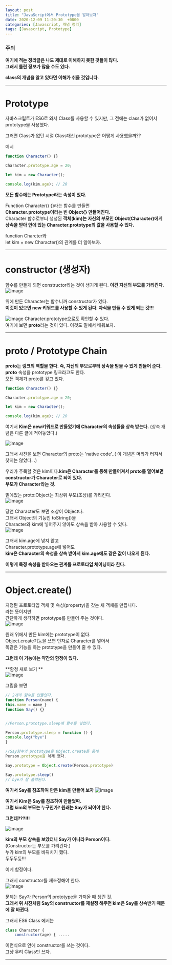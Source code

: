 ```yaml
---
layout: post
title: "JavaScript에서 Prototype을 알아보자"
date: 2020-12-09 11:20:30  +0800
categories: [Javascript, 개념 정리]
tags: [Javascript, Prototype]
---
```


### 주의

**여기에 적는 정리글은 나도 제대로 이해하지 못한 것들이 많다.**  
**그래서 틀린 정보가 많을 수도 있다.**

**class의 개념을 알고 있다면 이해가 쉬울 것입니다.**

---

# **Prototype**

자바스크립트가 ES6로 와서 Class를 사용할 수 있지만, 그 전에는 class가 없어서 prototype을 사용했다.

그러면 Class가 없던 시절 Class대신 prototype은 어떻게 사용했을까??

예시

```js
function Character() {}

Character.prototype.age = 20;

let kim = new Character();

console.log(kim.age); // 20
```

**모든 함수에는 Prototype라는 속성이 있다.**

Function Character() {}라는 함수를 만들면  
**Character.prototype이라는 빈 Object{} 만들어진다.**  
Character 함수로부터 생성된 **객체(kim)는 자신의 부모인 Object(Character)에게 상속을 받아 안에 있는 Character.prototype의 값을 사용할 수 있다.**

function Charcter와  
let kim = new Character()의 관계를 더 알아보자.

---

# **constructor (생성자)**

함수를 만들게 되면 constructor라는 것이 생기게 된다. **이건 자신의 부모를 가리킨다.**  
![image](/assets/img/sample/prototype1.png)

위에 만든 Character는 함수니까 constructor가 있다.  
**이것이 있으면 new 키워드를 사용할 수 있게 된다. 자식을 만들 수 있게 되는 것!!!**

![image](/assets/img/sample/prototype2.png)
Character.prototype으로도 확인할 수 있다.  
여기에 보면 **proto**라는 것이 있다. 이것도 밑에서 배워보자.

---

# **proto / Prototype Chain**

**proto는 링크의 역할을 한다. 즉, 자신의 부모로부터 상속을 받을 수 있게 만들어 준다.**  
**proto** 속성을 prototype 링크라고도 한다.  
모든 객체가 proto를 갖고 있다.

```js
function Character() {}

Character.prototype.age = 20;

let kim = new Character();

console.log(kim.age); // 20
```

여기서 **Kim은 new키워드로 만들었기에 Character의 속성들을 상속 받는다.** (상속 개념은 다른 글에 적어놓았다.)

![image](/assets/img/sample/prototype3.png)

그래서 사진을 보면 Character의 proto는 'native code'..( 이 개념은 머리가 터져서 찾지는 않았다. .)

우리가 주목할 것은 kim이다.**kim은 Character를 통해 만들어져서 proto를 열어보면 constructor가 Character로 되어 있다.**  
**부모가 Character라는 것.**

밑에있는 proto:Object는 최상위 부모(조상)를 가리킨다.  
![image](/assets/img/sample/prototype4.png)

당연 Character도 보면 조상이 Object다.  
그래서 Object의 기능인 toString()을  
Character와 kim에 넣어주지 않아도 상속을 받아 사용할 수 있다.  
![image](/assets/img/sample/prototype5.png)

그래서 kim.age에 넣지 않고  
Character.prototype.age에 넣어도  
**kim은 Character의 속성을 상속 받아서 kim.age에도 같은 값이 나오게 된다.**

**이렇게 특정 속성을 받아오는 관계를 프로토타입 체이닝이라 한다.**

---

# **Object.create()**

지정된 프로토타입 객체 및 속성(property)을 갖는 새 객체를 만듭니다.  
라는 뜻이지만  
간단하게 생각하면 prototype를 만들어 주는 것이다.  
![image](/assets/img/sample/prototype6.png)

원래 위에서 만든 kim에는 prototype이 없다.  
Object.create기능을 쓰면 인자로 Character를 넣어서  
똑같은 기능을 하는 prototype을 만들어 줄 수 있다.

**그런데 이 기능에는 약간의 함정이 있다.**

**함정 새로 보기 **  
![image](/assets/img/sample/prototype7.png)

그림을 보면

```js
// 2개의 함수를 만들었다.
function Person(name) {
this.name = name }
function Say() {}


//Person.prototype.sleep에 함수를 넣었다.

Person.prototype.sleep = function () {
console.log("bye")
}

//Say함수의 prototype을 Object.create를 통해
Person.prototype을 복제 했다.

Say.prototype = Object.create(Person.prototype)

Say.prototype.sleep()
// bye가 잘 출력된다.
```

**여기서 Say를 참조하여 만든 kim을 만들어 보자**
![image](/assets/img/sample/prototype8.png)

**여기서 Kim은 Say를 참조하여 만들었따.  
그럼 kim의 부모는 누구인가? 원래는 Say가 되어야 한다.**

**그런데???!!!**

![image](/assets/img/sample/prototype9.png)

**kim의 부모 상속을 보았더니 Say가 아니라 Person이다.**  
(Constructor는 부모를 가리킨다.)  
누가 kim의 부모를 바꿔치기 했다.  
두두두둥!!!

이게 함정이다.

그래서 constructor를 재조정해야 한다.  
![image](/assets/img/sample/prototype10.png)

문제는 Say가 Person의 prototype을 가져올 때 생긴 것.  
**그래서 위 사진처럼 Say의 constructor를 재설정 해주면 kim은 Say를 상속받기 때문에 잘 바뀐다.**

그래서 ES6 Class 에서는

```js
class Character {
    constructor(age) { .....

```

이런식으로 안에 constructor를 쓰는 것이다.  
그냥 우리 Class만 쓰자.

---
